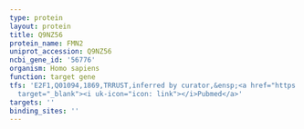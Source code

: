 ```yaml
---
type: protein
layout: protein
title: Q9NZ56
protein_name: FMN2
uniprot_accession: Q9NZ56
ncbi_gene_id: '56776'
organism: Homo sapiens
function: target gene
tfs: 'E2F1,Q01094,1869,TRRUST,inferred by curator,&ensp;<a href="https://www.ncbi.nlm.nih.gov/pubmed/?term=23839046%5Buid%5D"
  target="_blank"><i uk-icon="icon: link"></i>Pubmed</a>'
targets: ''
binding_sites: ''
---
```

